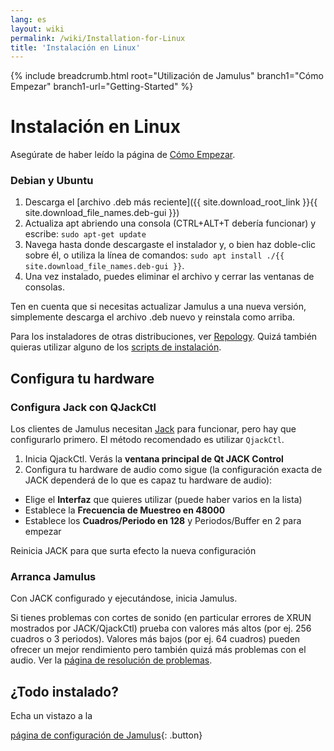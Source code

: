 ```yaml
---
lang: es
layout: wiki
permalink: /wiki/Installation-for-Linux
title: 'Instalación en Linux'
---
```


{% include breadcrumb.html root="Utilización de Jamulus" branch1="Cómo Empezar" branch1-url="Getting-Started" %}

# Instalación en Linux

Asegúrate de haber leído la página de [Cómo Empezar](Getting-Started).

### Debian y Ubuntu

1. Descarga el [archivo .deb más reciente]({{ site.download_root_link }}{{ site.download_file_names.deb-gui }})
1. Actualiza apt abriendo una consola (CTRL+ALT+T debería funcionar) y escribe: `sudo apt-get update`
1. Navega hasta donde descargaste el instalador y, o bien haz doble-clic sobre él, o utiliza la línea de comandos: `sudo apt install ./{{ site.download_file_names.deb-gui }}`.
1. Una vez instalado, puedes eliminar el archivo y cerrar las ventanas de consolas.

Ten en cuenta que si necesitas actualizar Jamulus a una nueva versión, simplemente descarga el archivo .deb nuevo y reinstala como arriba.

Para los instaladores de otras distribuciones, ver [Repology](https://repology.org/project/jamulus/versions). Quizá también quieras utilizar alguno de los [scripts de instalación](https://github.com/jamulussoftware/installscripts).


## Configura tu hardware

### Configura Jack con QJackCtl

Los clientes de Jamulus necesitan [Jack](https://jackaudio.org/) para funcionar, pero hay que configurarlo primero. El método recomendado es utilizar `QjackCtl`.
1. Inicia QjackCtl. Verás la **ventana principal de Qt JACK Control**
2. Configura tu hardware de audio como sigue (la configuración exacta de JACK dependerá de lo que es capaz tu hardware de audio):

- Elige el **Interfaz** que quieres utilizar (puede haber varios en la lista)
- Establece la **Frecuencia de Muestreo en 48000**
- Establece los **Cuadros/Periodo en 128** y Periodos/Buffer en 2 para empezar

Reinicia JACK para que surta efecto la nueva configuración

### Arranca Jamulus

Con JACK configurado y ejecutándose, inicia Jamulus.

Si tienes problemas con cortes de sonido (en particular errores de XRUN mostrados por JACK/QjackCtl) prueba con valores más altos (por ej. 256 cuadros o 3 periodos). Valores más bajos (por ej. 64 cuadros) pueden ofrecer un mejor rendimiento pero también quizá más problemas con el audio. Ver la [página de resolución de problemas](Client-Troubleshooting).

## ¿Todo instalado?

Echa un vistazo a la

[página de configuración de Jamulus](Getting-Started){: .button}
